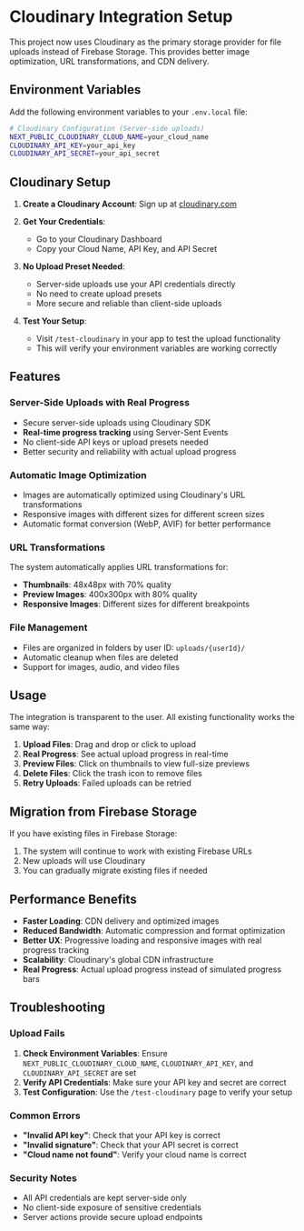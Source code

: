 # Cloudinary Integration Setup

This project now uses Cloudinary as the primary storage provider for file uploads instead of Firebase Storage. This provides better image optimization, URL transformations, and CDN delivery.

## Environment Variables

Add the following environment variables to your `.env.local` file:

```bash
# Cloudinary Configuration (Server-side uploads)
NEXT_PUBLIC_CLOUDINARY_CLOUD_NAME=your_cloud_name
CLOUDINARY_API_KEY=your_api_key
CLOUDINARY_API_SECRET=your_api_secret
```

## Cloudinary Setup

1. **Create a Cloudinary Account**: Sign up at [cloudinary.com](https://cloudinary.com)

2. **Get Your Credentials**: 
   - Go to your Cloudinary Dashboard
   - Copy your Cloud Name, API Key, and API Secret

3. **No Upload Preset Needed**: 
   - Server-side uploads use your API credentials directly
   - No need to create upload presets
   - More secure and reliable than client-side uploads

4. **Test Your Setup**:
   - Visit `/test-cloudinary` in your app to test the upload functionality
   - This will verify your environment variables are working correctly

## Features

### Server-Side Uploads with Real Progress
- Secure server-side uploads using Cloudinary SDK
- **Real-time progress tracking** using Server-Sent Events
- No client-side API keys or upload presets needed
- Better security and reliability with actual upload progress

### Automatic Image Optimization
- Images are automatically optimized using Cloudinary's URL transformations
- Responsive images with different sizes for different screen sizes
- Automatic format conversion (WebP, AVIF) for better performance

### URL Transformations
The system automatically applies URL transformations for:
- **Thumbnails**: 48x48px with 70% quality
- **Preview Images**: 400x300px with 80% quality
- **Responsive Images**: Different sizes for different breakpoints

### File Management
- Files are organized in folders by user ID: `uploads/{userId}/`
- Automatic cleanup when files are deleted
- Support for images, audio, and video files

## Usage

The integration is transparent to the user. All existing functionality works the same way:

1. **Upload Files**: Drag and drop or click to upload
2. **Real Progress**: See actual upload progress in real-time
3. **Preview Files**: Click on thumbnails to view full-size previews
4. **Delete Files**: Click the trash icon to remove files
5. **Retry Uploads**: Failed uploads can be retried

## Migration from Firebase Storage

If you have existing files in Firebase Storage:
1. The system will continue to work with existing Firebase URLs
2. New uploads will use Cloudinary
3. You can gradually migrate existing files if needed

## Performance Benefits

- **Faster Loading**: CDN delivery and optimized images
- **Reduced Bandwidth**: Automatic compression and format optimization
- **Better UX**: Progressive loading and responsive images with real progress tracking
- **Scalability**: Cloudinary's global CDN infrastructure
- **Real Progress**: Actual upload progress instead of simulated progress bars

## Troubleshooting

### Upload Fails
1. **Check Environment Variables**: Ensure `NEXT_PUBLIC_CLOUDINARY_CLOUD_NAME`, `CLOUDINARY_API_KEY`, and `CLOUDINARY_API_SECRET` are set
2. **Verify API Credentials**: Make sure your API key and secret are correct
3. **Test Configuration**: Use the `/test-cloudinary` page to verify your setup

### Common Errors
- **"Invalid API key"**: Check that your API key is correct
- **"Invalid signature"**: Check that your API secret is correct
- **"Cloud name not found"**: Verify your cloud name is correct

### Security Notes
- All API credentials are kept server-side only
- No client-side exposure of sensitive credentials
- Server actions provide secure upload endpoints